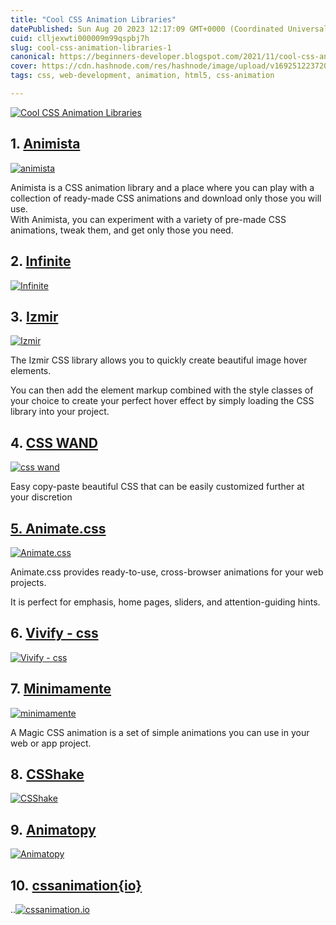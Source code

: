 ```yaml
---
title: "Cool CSS Animation Libraries"
datePublished: Sun Aug 20 2023 12:17:09 GMT+0000 (Coordinated Universal Time)
cuid: clljexwti000009m99qspbj7h
slug: cool-css-animation-libraries-1
canonical: https://beginners-developer.blogspot.com/2021/11/cool-css-animation-libraries.html
cover: https://cdn.hashnode.com/res/hashnode/image/upload/v1692512237205/63d41968-4756-450e-a297-dba759a58920.png
tags: css, web-development, animation, html5, css-animation

---
```


[![Cool CSS Animation Libraries](https://cdn.hashnode.com/res/hashnode/image/upload/v1692512213155/d49388b2-1379-4841-a43a-7e4dc91c7803.png)](https://blogger.googleusercontent.com/img/a/AVvXsEh_KUgzHTyAbM65elqYehhyaFFeHeQNDtw7sU_TqnfHTVPIH1PMyQ0gTU2AJ7pKsQX29pklhKU5E-7tJ7rvuauCdrFrwmXUblmnD0VplHrVD-9IM6oOQgP2jOLWxs0FnbaMBt2B1Bp5j0Zxa4D5oFiEOyFZm3SIG8GY3J-tmL5KUCQO4cVQzlCa3mHL=s600)

  

1\. [Animista](https://animista.net/)
-------------------------------------

[![animista](https://cdn.hashnode.com/res/hashnode/image/upload/v1692512215986/8b1f7161-4372-410a-b449-306fb8b80186.png)](https://blogger.googleusercontent.com/img/a/AVvXsEjPy_62grPbgIavgFd3aVVatuacd9hOg3IRvwmY2DVpY_EPEW-xHqram7i9GwT9jesx9u5bqYfjoHOWnXdFVtLeD7Fjpf8keJmNjSXsWGvHiQQzjxf9upVVML17IHJgtIJJ5YZAdFaiFRezoWrOisDikC1jkhFauy5CfBV49zD-e6ZQGfy7jSKmPIVd=s1275)

Animista is a CSS animation library and a place where you can play with a collection of ready-made CSS animations and download only those you will use.  
With Animista, you can experiment with a variety of pre-made CSS animations, tweak them, and get only those you need.

2\. [Infinite](https://tilomitra.github.io/infinite/)
-----------------------------------------------------

[![Infinite](https://cdn.hashnode.com/res/hashnode/image/upload/v1692512217948/3d22950c-68c2-4f0e-adda-b080fdfe462d.png)](https://blogger.googleusercontent.com/img/a/AVvXsEhnOfZJnn-bwI6g-GsMYGfGcdSQV-SPUH_B2ED3UwY6dmRsS-H2H1xRm8G22eWV9GqsGsuCjtbRo9q8N3IJZ_dbfkfVxxgC9n_SqYhvhHH_mRrdB7gpfM1CUn2CvHIM_gUPkLNwoCBq0j2FLP10HRoTP371-LqNB4rYFJn7SWFT5Y7x28aDzX__7Cfw=s986)

  

3. [Izmir](https://github.com/ciar4n/Izmir)
-------------------------------------------

[![Izmir](https://cdn.hashnode.com/res/hashnode/image/upload/v1692512219909/3c04b715-f467-4084-be13-29fbcfa7bde7.png)](https://blogger.googleusercontent.com/img/a/AVvXsEh-EoZrY72WY9_yPJ88FfnofukQVPj5nKlcwWx-PKKTmo9RXEWaOPSrKZdwP9nGeH21_MIdnFjY67kq5HFHiJSVOZrntP3xjHFJAc0WUfPZ0Dmm0Q9iCiR-Zu-p9RKottPao64xOYJ2l8JZCr6FwZkP33KPX9CU0R9p369y0-9kXgP_Ze_UjZ0k3c_-=s887)

  

The Izmir CSS library allows you to quickly create beautiful image hover elements.

  

You can then add the element markup combined with the style classes of your choice to create your perfect hover effect by simply loading the CSS library into your project.

4\. [CSS WAND](https://www.csswand.dev/)
----------------------------------------

[![css wand](https://cdn.hashnode.com/res/hashnode/image/upload/v1692512221810/74eea0a5-c734-474c-8205-fb3f578c6a12.png)](https://blogger.googleusercontent.com/img/a/AVvXsEir0s6SdqorVKhnPdI_fWXAM88FSz-WkjefrmOYdSF2yvGnBE7Wyq0Ouvh02MeSFVSlYDXZexlxFAzbk4sskexH93cE9Oj1jjQzHwj_EpwO5kctIQKy8U7KG-L3Q5sY94ObPnDyLYPhvHPc7eT2gm2_ZfNxcvKRR7KVprnw-Pjq9d92Ldx_QJKv7lzd=s1066)

  

Easy copy-paste beautiful CSS that can be easily customized further at your discretion

  

[5\. Animate.css](https://animate.style/)
-----------------------------------------

[![Animate.css](https://cdn.hashnode.com/res/hashnode/image/upload/v1692512223714/fd74383b-8b23-4d1c-abb9-4036dd213c60.png)](https://blogger.googleusercontent.com/img/a/AVvXsEj4WpmboRDhoYPzWj6akS_IsN5ymLt-LSsmttNjvgnEHSXel7sDQ1z-UIWzuy8OFr_pch63rx8qIMDB-XU1ToshOYxicN0JI5glEXNfkbxh7hoLAtG70p-eIL7E4yGJ2kLQlL97-l7Zyapvfh2LSdP5esn0jr5JQwwPDGaGGU8_u9-2QfOu5jH3dGRP=s1098)

  

Animate.css provides ready-to-use, cross-browser animations for your web projects.

It is perfect for emphasis, home pages, sliders, and attention-guiding hints.

6\. [Vivify - css](http://vivify.mkcreative.cz/)
------------------------------------------------

[![Vivify - css](https://cdn.hashnode.com/res/hashnode/image/upload/v1692512225794/2e4bee19-2699-4365-8af6-88b34b760c1a.png)](https://blogger.googleusercontent.com/img/a/AVvXsEhQ4HGcZln-Lujz0uk_Ojr03GfadA1iFypnNqNlFeERumfAhSiLjIkcI9OaNIKnU5iBIN2BoCFJf0IV20q1d2h7T2YR-fCxjAPvBHpvGTuNqBN606CKe1Cn0nxQ-jQnaNmWeQTR-e8V2ey3MfV5dgscVmqyrshqrVM_JXPFnFgo9rVyHlx6_yuvLabv=s862)

  

7\. [Minimamente](https://www.minimamente.com/project/magic/)
-------------------------------------------------------------

[![minimamente](https://cdn.hashnode.com/res/hashnode/image/upload/v1692512228300/a075ed15-adca-486a-b4c0-a934906f52ec.png)](https://blogger.googleusercontent.com/img/a/AVvXsEh7y2bRHwt1cU8SQKzvIflz2G78zCwUEbOby3bv5LXtUHkdylqVzZ8A92anvddqLRAqgj7V3tkvU6PMoRmilkKcm7rEUgey7dJzo-6LN-uPV26VeONeg8pH2ovCm8Ze2vsUW6CndkxRlFB_11pn4LVX8k-B03KzWBIDOd4E4f2lEcJKfb6rJe138pE-=s875)

  

A Magic CSS animation is a set of simple animations you can use in your web or app project.

8. [CSShake](https://elrumordelaluz.github.io/csshake/)
-------------------------------------------------------

[![CSShake](https://cdn.hashnode.com/res/hashnode/image/upload/v1692512231358/57618a07-d42c-41f7-bab2-5903f459324c.png)](https://blogger.googleusercontent.com/img/a/AVvXsEhdPO7R-KWaeD8Puxb3q0txbLy0KuQ2cAEfQmrov_lyElwtPfcSGCLp0TMgvrT-ucFORd4BpLAf3HNen_g4B9yS1_bzGRwEfaWGdMTbUErdD8CNL9e9pdBtPMcxYazFYV8MC4CD7DFdVLt2UeqieCa_Wl25d2vOoxMH1p441IbLYRG9ipMte0w8L8au=s1334)

  

9. [Animatopy](https://sarthology.github.io/Animatopy/)
-------------------------------------------------------

[![Animatopy](https://cdn.hashnode.com/res/hashnode/image/upload/v1692512233829/168677ca-fc97-4808-95fa-9f700d0876a4.png)](https://blogger.googleusercontent.com/img/a/AVvXsEj1vPtDEBWG_l7X1Re7HUlu0XlTzkYa-QgvyVPyKo2h3gY1oIN-GKjtj5Xl6HCsItwfyTia9irWrXfNjQl4hSI2o7QfaGLUKLzO1UjCF67A28MdX_IBcpmqWsWKT9ZUs3-Eo5SF_0OpknE-642tyf8MNVIuiF492EyOgLg3esA7h2-8XGpcE_exQxzE=s942)

10. [cssanimation{io}](https://cssanimation.io/)
------------------------------------------------

..[![cssanimation.io](https://cdn.hashnode.com/res/hashnode/image/upload/v1692512235597/db5cf52c-3d5c-4417-b2ce-6535c13689ab.png)](https://blogger.googleusercontent.com/img/a/AVvXsEj0-GOxoHL9NdhhhlxlDtwQcGsQTVHFcpQdeOBcm0cppLBiGSnLHEo1iD78kGxZZA7Rf7B01vchNfjfLf0eiBfXGDdAdPMKPCWpselzlS8Q-sOcdVHu4FJOcjiUvTJPyn4dpN-zLIiu3rZMDDoRpB_KnXsw3CSmLjS4WIGcEe3h5wFSb_V681ntzxmY=s1264)
